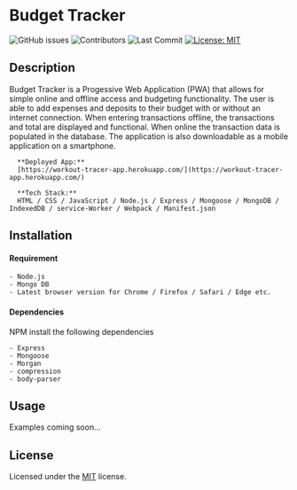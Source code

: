# Budget Tracker

![GitHub issues](https://img.shields.io/github/issues-raw/Lagbana/budget-tracker) ![Contributors](https://img.shields.io/github/contributors/Lagbana/budget-tracker) ![Last Commit](https://img.shields.io/github/last-commit/Lagbana/budget-tracker) [![License: MIT](https://img.shields.io/badge/License-MIT-yellow.svg)](https://opensource.org/licenses/MIT)

## Description

Budget Tracker is a Progessive Web Application (PWA) that allows for simple online and offline access and budgeting functionality. The user is able to add expenses and deposits to their budget with or without an internet connection. When entering transactions offline, the transactions and total are displayed and functional. When online the transaction data is populated in the database. The application is also downloadable as a mobile application on a smartphone.

      **Deployed App:** 
      [https://workout-tracer-app.herokuapp.com/](https://workout-tracer-app.herokuapp.com/)

      **Tech Stack:** 
      HTML / CSS / JavaScript / Node.js / Express / Mongoose / MongoDB / IndexedDB / service-Worker / Webpack / Manifest.json 


## Installation

#### Requirement
    - Node.js
    - Mongo DB
    - Latest browser version for Chrome / Firefox / Safari / Edge etc.

#### Dependencies
NPM install the following dependencies

    - Express
    - Mongoose
    - Morgan
    - compression
    - body-parser


## Usage

Examples coming soon...

## License

Licensed under the [MIT](https://choosealicense.com/licenses/mit/) license.